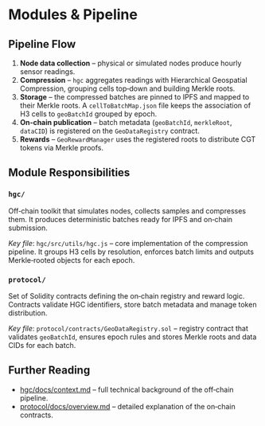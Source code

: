 # Modules & Pipeline

## Pipeline Flow
1. **Node data collection** – physical or simulated nodes produce hourly sensor readings.
2. **Compression** – `hgc` aggregates readings with Hierarchical Geospatial Compression, grouping cells top‑down and building Merkle roots.
3. **Storage** – the compressed batches are pinned to IPFS and mapped to their Merkle roots. A `cellToBatchMap.json` file keeps the association of H3 cells to `geoBatchId` grouped by epoch.
4. **On‑chain publication** – batch metadata (`geoBatchId`, `merkleRoot`, `dataCID`) is registered on the `GeoDataRegistry` contract.
5. **Rewards** – `GeoRewardManager` uses the registered roots to distribute CGT tokens via Merkle proofs.

## Module Responsibilities
### `hgc/`
Off‑chain toolkit that simulates nodes, collects samples and compresses them. It produces deterministic batches ready for IPFS and on‑chain submission.

*Key file*: `hgc/src/utils/hgc.js` – core implementation of the compression pipeline. It groups H3 cells by resolution, enforces batch limits and outputs Merkle‑rooted objects for each epoch.

### `protocol/`
Set of Solidity contracts defining the on‑chain registry and reward logic. Contracts validate HGC identifiers, store batch metadata and manage token distribution.

*Key file*: `protocol/contracts/GeoDataRegistry.sol` – registry contract that validates `geoBatchId`, ensures epoch rules and stores Merkle roots and data CIDs for each batch.

## Further Reading
- [hgc/docs/context.md](../hgc/docs/context.md) – full technical background of the off‑chain pipeline.
- [protocol/docs/overview.md](../protocol/docs/overview.md) – detailed explanation of the on‑chain contracts.
